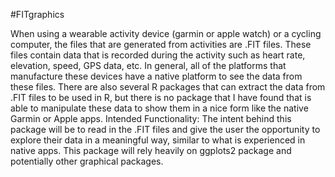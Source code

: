 #FITgraphics

When using a wearable activity device (garmin or apple watch) or a cycling computer, the files
that are generated from activities are .FIT files. These files contain data that is recorded during
the activity such as heart rate, elevation, speed, GPS data, etc. In general, all of the platforms that
manufacture these devices have a native platform to see the data from these files. There are also
several R packages that can extract the data from .FIT files to be used in R, but there is no
package that I have found that is able to manipulate these data to show them in a nice form like
the native Garmin or Apple apps.
Intended Functionality:
The intent behind this package will be to read in the .FIT files and give the user the opportunity
to explore their data in a meaningful way, similar to what is experienced in native apps. This
package will rely heavily on ggplots2 package and potentially other graphical packages. 
